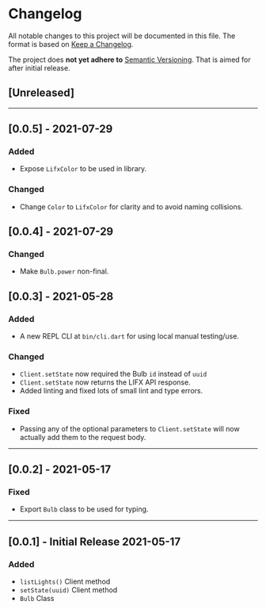 # Changelog

All notable changes to this project will be documented in this file. The
format is based on [Keep a Changelog](https://keepachangelog.com/en/1.0.0/).

The project does **not yet adhere to** [Semantic Versioning](https://semver.org/spec/v2.0.0.html).
That is aimed for after initial release.

## [Unreleased]

---

## [0.0.5] - 2021-07-29

### Added

- Expose `LifxColor` to be used in library.

### Changed

- Change `Color` to `LifxColor` for clarity and to avoid naming collisions.

## [0.0.4] - 2021-07-29

### Changed

- Make `Bulb.power` non-final.

## [0.0.3] - 2021-05-28

### Added

- A new REPL CLI at `bin/cli.dart` for using local manual testing/use.

### Changed

- `Client.setState` now required the Bulb `id` instead of `uuid`
- `Client.setState` now returns the LIFX API response.
- Added linting and fixed lots of small lint and type errors.

### Fixed

- Passing any of the optional parameters to `Client.setState` will now actually
  add them to the request body.

---

## [0.0.2] - 2021-05-17

### Fixed

- Export `Bulb` class to be used for typing.

---

## [0.0.1] - Initial Release 2021-05-17

### Added

- `listLights()` Client method
- `setState(uuid)` Client method
- `Bulb` Class
